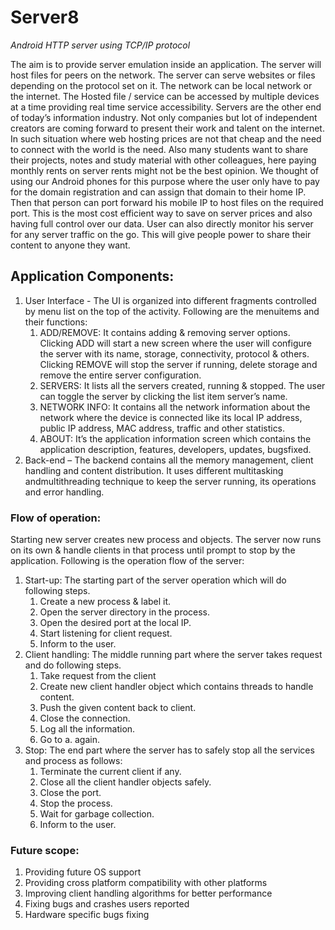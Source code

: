 # Server8
_Android HTTP server using TCP/IP protocol_

The aim is to provide server emulation inside an application. The server will host files for peers on the network. The server can serve 
websites or files depending on the protocol set on it. The network can be local network or the internet. The Hosted file / service can be 
accessed by multiple devices at a time providing real time service accessibility. 
	Servers are the other end of today’s information industry. Not only companies but lot of independent creators are coming forward to 
present their work and talent on the internet. In such situation where web hosting prices are not that cheap and the need to connect with 
the world is the need. Also many students want to share their projects, notes and study material with other colleagues, here paying monthly 
rents on server rents might not be the best opinion. 
	We thought of using our Android phones for this purpose where the user only have to pay for the domain registration and can assign 
that domain to their home IP. Then that person can port forward his mobile IP to host files on the required port. This is the most cost 
efficient way to save on server prices and also having full control over our data. User can also directly monitor his server for any server 
traffic on the go. This will give people power to share their content to anyone they want. 

## Application Components: 
1. 	User Interface - The UI is organized into different fragments controlled by menu list on the top of the activity. Following are the
menuitems and their functions: 
	1. 	ADD/REMOVE: It contains adding & removing server options. Clicking ADD will start a new screen where the user will configure
the server with its name, storage, connectivity, protocol & others. Clicking REMOVE will stop the server if running, delete storage and
	remove 
the entire server configuration. 
	2. 	SERVERS: It lists all the servers created, running & stopped. The user can toggle the server by clicking the list item
server’s name. 
	3. 	NETWORK INFO: It contains all the network information about the network where the device is connected like its local IP
address, public IP address, MAC address, traffic and other statistics.
	4.	ABOUT: It’s the application information screen which contains the application description, features, developers, updates,
bugsfixed. 
2.	Back-end – The backend contains all the memory management, client handling and content distribution. It uses different multitasking
andmultithreading technique to keep the server running, its operations and error handling. 

### Flow of operation: 
   Starting new server creates new process and objects. The server now runs on its own & handle clients in that process 
until prompt to stop by the application. Following is the operation flow of the server: 
1.	Start-up: The starting part of the server operation which will do following steps.
	1.	Create a new process & label it. 
	2.	Open the server directory in the process. 
	3.	Open the desired port at the local IP. 
	4.	Start listening for client request. 
	5.	Inform to the user.
2.	Client handling: The middle running part where the server takes request and do following steps. 
	1.	Take request from the client 
	2.	Create new client handler object which contains threads to handle content. 
	3.	Push the given content back to client.
	4.	Close the connection.
	5.	Log all the information.
	6.	Go to a. again.
3.	Stop: The end part where the server has to safely stop all the services and process as follows: 
	1.	Terminate the current client if any. 
	2.	Close all the client handler objects safely.
	3.	Close the port.
	4.	Stop the process. 
	5.	Wait for garbage collection. 
	6.	Inform to the user. 

### Future scope:
1. 	Providing future OS support 
2.	Providing cross platform compatibility with other platforms 
3.	Improving client handling algorithms for better performance
4.	Fixing bugs and crashes users reported 
5.	Hardware specific bugs fixing 
